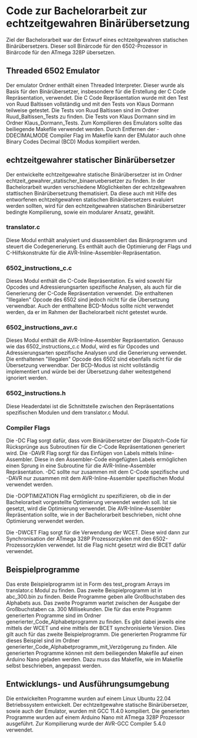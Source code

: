 # Code zur Bachelorarbeit zur echtzeitgewahren Binärübersetzung
Ziel der Bachelorarbeit war der Entwurf eines echtzeitgewahren statischen Binärübersetzers. Dieser soll Binärcode für den 6502-Prozessor in Binärcode für den ATmega 328P übersetzen.

Threaded 6502 Emulator
----------------------
Der emulator Ordner enthält einen Threaded Interpreter. Dieser wurde als Basis für den Binärübersetzer, insbesondere für die Erstellung der C Code Repräsentation, verwendet.
Die C Code Repräsentation wurde mit den Test von Ruud Baltissen vollständig und mit den Tests von Klaus Dormann teilweise getestet.
Die Tests von Ruud Baltissen sind im Ordner Ruud_Baltissen_Tests zu finden. Die Tests von Klaus Dormann sind im Ordner Klaus_Dormann_Tests.
Zum Kompilieren des Emulators sollte das beiliegende Makefile verwendet werden. Durch Entfernen der -DDECIMALMODE Compiler Flag im Makefile kann der EMulator auch ohne Binary Codes Decimal (BCD) Modus kompiliert werden.

echtzeitgewahrer statischer Binärübersetzer
-------------------------------------------
Der entwickelte echtzeitgewahre statische Binärübersetzer ist im Ordner echtzeit_gewahrer_statischer_binaeruebersetzer zu finden.
In der Bachelorarbeit wurden verschiedene Möglichkeiten der echtzeitgewahren stattischen Binärübersetzung thematisiert. Da diese auch mit Hilfe des entworfenen echtzeitgewahren statischen Binärübersetzers evaluiert werden sollten, wird für den echtzeitgewahren statischen Binärübersetzer bedingte Kompilierung, sowie ein modularer Ansatz, gewählt.

### translator.c
Diese Modul enthält analysiert und disassembliert das Binärprogramm und steuert die Codegenerierung. Es enthält auch die Optimierung der Flags und C-Hilfskonstrukte für die AVR-Inline-Assembler-Repräsentation.

### 6502_instructions_c.c
Dieses Modul enthält die C-Code Repräsentation. Es wird sowohl für Opcodes und Adressierungsarten spezifische Analysen, als auch für die Generierung der C-Code Repräsentation verwendet. Die enthaltenen "Illegalen" Opcode des 6502 sind jedoch nicht für die Übersetzung verwendbar. Auch der enthaltene BCD-Modus sollte nicht verwendet werden, da er im Rahmen der Bachelorarbeit nicht getestet wurde.

### 6502_instructions_avr.c
Dieses Modul enthält die AVR-Inline-Assembler Repräsentation. Genauso wie das 6502_instructions_c.c Modul, wird es für Opcodes und Adressierungsarten spezifische Analysen und die Generierung verwendet. Die enthaltenen "Illegalen" Opcode des 6502 sind ebenfalls nicht für die Übersetzung verwendbar. Der BCD-Modus ist nicht vollständig implementiert und würde bei der Übersetzung daher weitestgehend ignoriert werden.

### 6502_instructions.h
Diese Headerdatei ist die Schnittstelle zwischen den Repräsentations spezifischen Modulen und dem translator.c Modul. 

### Compiler Flags
Die -DC Flag sorgt dafür, dass vom Binärübersetzer der Dispatch-Code für Rücksprünge aus Subroutinen für die C-Code Repräsentationen generiert wird. 
Die -DAVR Flag sorgt für das Einfügen von Labels mittels Inline-Assembler. Diese in den Assembler-Code eingefügten Labels ermöglichen einen Sprung in eine Subroutine für die AVR-Inline-Assembler Repräsentation.
-DC sollte nur zusammen mit dem C-Code spezifische und -DAVR nur zusammen mit dem AVR-Inline-Assembler spezifischen Modul verwendet werden. 

Die -DOPTIMIZATION Flag ermöglicht zu spezifizieren, ob die in der Bachelorarbeit vorgestellte Optimierung verwendet werden soll. Ist sie gesetzt, wird die Optimierung verwendet.
Die AVR-Inline-Assembler Repräsentation sollte, wie in der Bachelorarbeit beschrieben, nicht ohne Optimierung verwendet werden.

Die -DWCET Flag sorgt für die Verwendung der WCET. Diese wird dann zur Synchronisation der ATmega 328P Prozessorzyklen mit den 6502-Prozessorzyklen verwendet. Ist die Flag nicht gesetzt wird die BCET dafür verwendet.

Beispielprogramme
-----------------
Das erste Beispielprogramm ist in Form des test_program Arrays im translator.c Modul zu finden.
Das zweite Beispielprogramm ist in abc_300.bin zu finden. 
Beide Programme geben alle Großbuchstaben des Alphabets aus. Das zweite Programm wartet zwischen der Ausgabe der Großbuchstaben ca. 300 Millisekunden.
Die für das erste Programm generierten Programme sind im Ordner generierter_Code_Alphabetprogramm zu finden. Es gibt dabei jeweils eine mittels der WCET und eine mittels der BCET synchronisierte Version.
Dies gilt auch für das zweite Beispielprogramm. Die generierten Programme für dieses Beispiel sind im Ordner generierter_Code_Alphabetprogramm_mit_Verzögerung zu finden.
Alle generierten Programme können mit dem beiliegenden Makefile auf einen Arduino Nano geladen werden. Dazu muss das Makefile, wie im Makefile selbst beschrieben, angepasst werden.

Entwicklungs- und Ausführungsumgebung
-------------------------------------
Die entwickelten Programme wurden auf einem Linux Ubuntu 22.04 Betriebssystem entwickelt.
Der echtzeitgewahre statische Binärübersetzer, sowie auch der Emulator, wurden mit GCC 11.4.0 kompiliert.
Die generierten Programme wurden auf einem Arduino Nano mit ATmega 328P Prozessor ausgeführt. Zur Kompilierung wurde der AVR-GCC Compiler 5.4.0 verwendet. 
